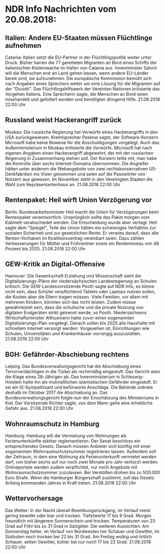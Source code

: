 # NDR Info Nachrichten vom 20.08.2018:


## Italien: Andere EU-Staaten müssen Flüchtlinge aufnehmen
Catania: Italien setzt die EU-Partner in der Flüchtlingspolitik weiter unter Druck. Bisher harren die 77 geretteten Migranten an Bord eines Schiffs der italienischen Küstenwache im Hafen von Catania aus. Innenminister Salvini will die Menschen erst an Land gehen lassen, wenn andere EU-Länder bereit sind, sie aufzunehmen. Die europäische Kommission bemüht sich nach Angaben eines Sprechers weiter um eine Lösung für die Migranten auf der "Diciotti". Das Flüchtlingshilfswerk der Vereinten Nationen kritisierte das Vorgehen Italiens. Eine Sprecherin sagte, die Menschen an Bord seien misshandelt und gefoltert worden und benötigten dringend Hilfe. 21.08.2018 22:00 Uhr 

## Russland weist Hackerangriff zurück
Moskau: Die russische Regierung hat Vorwürfe eines Hackerangriffs in den USA zurückgewiesen. Kremlsprecher Peskow sagte, der Software-Konzern Microsoft habe keine Beweise für die Anschuldigungen vorgelegt. Auch das Außenministerium in Moskau kritisierte die Vorwürfe. Microsoft hat nach eigenen Angaben einen Hackerangriff abgewehrt, der mit der russischen Regierung in Zusammenhang stehen soll. Der Konzern teilte mit, man habe die Kontrolle über sechs Internet-Domains übernommen. Die Angreifer hätten unter anderem die Webangebote von zwei rechtskonservativen US-Denkfabriken ins Visier genommen und seien auf die Passwörter von Nutzern aus gewesen. Im November steht in den Vereinigten Staaten die Wahl zum Repräsentantenhaus an. 21.08.2018 22:00 Uhr 

## Rentenpaket: Heil wirft Union Verzögerung vor
Berlin: Bundesarbeitsminister Heil macht die Union für Verzögerungen beim Rentenpaket verantwortlich. Ursprünglich sollte das Paket morgen vom Kabinett verabschiedet werden. Die Entscheidung wurde aber vertagt. Heil sagte dem "Spiegel", Teile der Union hätten ein schwieriges Verhältnis zur sozialen Sicherheit und zur gesetzlichen Rente. Er verwies darauf, dass alle Renten-Vorhaben im Koalitionsvertrag vereinbart seien. Dazu zählen Verbesserungen für Mütter und Frührentner sowie ein Rentenniveau von 48 Prozent bis 2025. 21.08.2018 22:00 Uhr 

## GEW-Kritik an Digital-Offensive
Hannover: Die Gewerkschaft Erziehung und Wissenschaft sieht die Digitalisierungs-Pläne der niedersächsischen Landesregierung an Schulen kritisch. Die GEW-Landesvorsitzende Pooth sagte auf NDR Info, es könne nicht sein, dass Schüler verpflichtend Tablets oder Laptops nutzen sollen, die Kosten aber die Eltern tragen müssen. Viele Familien, vor allem mit mehreren Kindern, könnten sich das nicht leisten. Zudem müsse gewährleistet sein, dass die schulische und die private Nutzung von digitalen Endgeräten strikt getrennt werde, so Pooth. Niedersachsens Wirtschaftsminister Althusmann hatte zuvor einen sogenannten Digitalisierungs-Plan vorgelegt. Danach sollen bis 2025 alle Haushalte mit schnellem Internet versorgt werden. Vorgesehen ist, Einrichtungen wie Schulen, Universitäten und Krankenhäuser vorrangig auszustatten. 21.08.2018 22:00 Uhr 

## BGH: Gefährder-Abschiebung rechtens
Leipzig: Das Bundesverwaltungsgericht hat die Abschiebung eines Terrorverdächtigen in die Türkei als rechtmäßig eingestuft. Das Gericht wies die Klage eines 28-Jährigen ab. Das Innenministerium in Schleswig-Holstein hatte ihn als mutmaßlichen islamistischen Gefährder eingestuft. Er sei ein IS-Sympathisant und befürworte Anschläge. Die Behörde ordnete deshalb im Oktober 2017 die Abschiebung an. Das Bundesverwaltungsgericht folgte nun der Einschätzung des Ministeriums in Kiel. Der Vorsitzende Richter sagte, von dem Mann gehe eine erhebliche Gefahr aus. 21.08.2018 22:00 Uhr 

## Wohnraumschutz in Hamburg
Hamburg: Hamburg will die Vermietung von Wohnungen als Ferienunterkünfte stärker reglementieren. Der Senat beschloss ein entsprechendes Gesetz. Danach müssen Anbieter sich künftig mit einer sogenannten Wohnraumschutznummer registrieren lassen. Außerdem soll der Zeitraum, in dem eine Wohnung als Ferienunterkunft vermietet werden darf, von bisher sechs auf nur noch zwei Monate pro Jahr verkürzt werden. Onlineportale werden zudem verpflichtet, nur noch Angebote mit Wohnraumschutznummer zuzulassen. Bei Verstößen drohen bis zu 500.000 Euro Strafe. Wenn die Hamburger Bürgerschaft zustimmt, soll das Gesetz Anfang kommenden Jahres in Kraft treten. 21.08.2018 22:00 Uhr 

## Wettervorhersage
Das Wetter: In der Nacht überall Bewölkungsrückgang, im Verlauf meist gering bewölkt oder klar und trocken. Tiefstwerte 17 bis 9 Grad. Morgen freundlich mit längerem Sonnenschein und trocken. Temperaturen von 23 Grad  auf Föhr bis zu 31 Grad in Salzgitter. Die weiteren Aussichten: Am Donnerstag heiter, im Verlauf von Nordwesten her Schauer und Gewitter, im Südosten noch trocken bei 22 bis 31 Grad. Am Freitag wolkig und örtlich Schauer, selten Gewitter, kühler bei nur noch 17 bis 22 Grad. 21.08.2018 22:00 Uhr 
